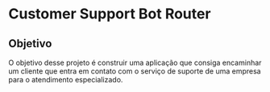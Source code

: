 # Customer Support Bot Router
## Objetivo
<p>O objetivo desse projeto é construir uma aplicação que consiga encaminhar um cliente que entra em contato com o serviço de suporte de uma empresa para o atendimento especializado.</p>

